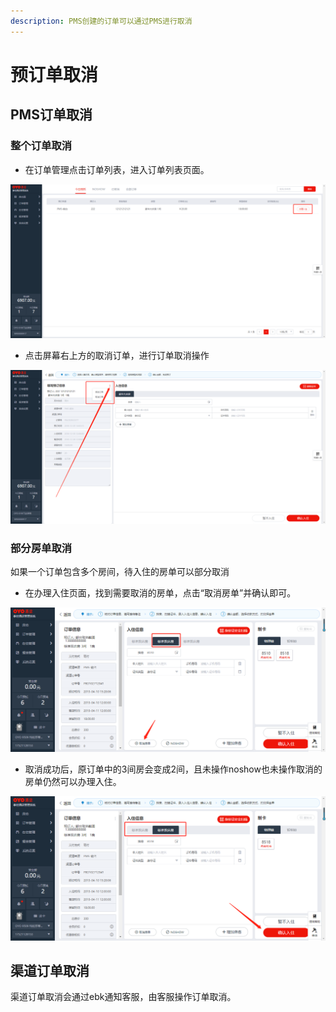 ```yaml
---
description: PMS创建的订单可以通过PMS进行取消
---
```


# 预订单取消

## PMS订单取消

### 整个订单取消

* 在订单管理点击订单列表，进入订单列表页面。

![&#x70B9;&#x51FB;&#x529E;&#x7406;&#x5165;&#x4F4F;&#xFF0C;&#x8FDB;&#x5165;&#x8BA2;&#x5355;&#x5217;&#x8868;&#x9875;&#x9762;](../../.gitbook/assets/image%20%28690%29.png)

* 点击屏幕右上方的取消订单，进行订单取消操作

![&#x70B9;&#x51FB;&#x8BA2;&#x5355;&#x66F4;&#x591A;&#x63A7;&#x4EF6;&#xFF0C;&#x627E;&#x5230;&#x4FEE;&#x6539;/&#x53D6;&#x6D88;&#x8BA2;&#x5355;&#x6309;&#x94AE;](../../.gitbook/assets/image%20%28627%29.png)

### 部分房单取消

如果一个订单包含多个房间，待入住的房单可以部分取消

* 在办理入住页面，找到需要取消的房单，点击“取消房单”并确认即可。

![](../../.gitbook/assets/image%20%28918%29.png)

* 取消成功后，原订单中的3间房会变成2间，且未操作noshow也未操作取消的房单仍然可以办理入住。

![](../../.gitbook/assets/image%20%28519%29.png)

## 渠道订单取消

渠道订单取消会通过ebk通知客服，由客服操作订单取消。



###  

